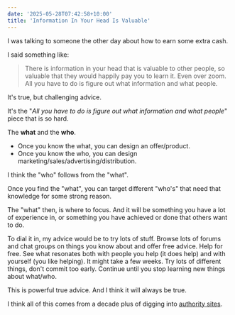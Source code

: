 ```yaml
---
date: '2025-05-28T07:42:58+10:00'
title: 'Information In Your Head Is Valuable'
---
```


I was talking to someone the other day about how to earn some extra cash.

I said something like:

> There is information in your head that is valuable to other people, so valuable that they would happily pay you to learn it. Even over zoom. All you have to do is figure out what information and what people.

It's true, but challenging advice.

It's the "_All you have to do is figure out what information and what people_" piece that is so hard.

The **what** and the **who**.

- Once you know the what, you can design an offer/product.
- Once you know the who, you can design marketing/sales/advertising/distribution.

I think the "who" follows from the "what".

Once you find the "what", you can target different "who's" that need that knowledge for some strong reason.

The "what" then, is where to focus. And it will be something you have a lot of experience in, or something you have achieved or done that others want to do.

To dial it in, my advice would be to try lots of stuff. Browse lots of forums and chat groups on things you know about and offer free advice. Help for free. See what resonates both with people you help (it does help) and with yourself (you like helping). It might take a few weeks. Try lots of different things, don't commit too early. Continue until you stop learning new things about what/who.

This is powerful true advice. And I think it will always be true.

I think all of this comes from a decade plus of digging into [authority sites](https://github.com/Jason2Brownlee/AuthoritySite).